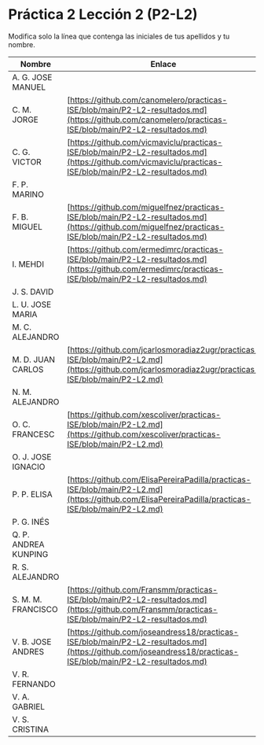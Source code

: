 # Práctica 2 Lección 2 (P2-L2)

Modifica solo la línea que contenga las iniciales de tus apellidos y tu nombre.

| Nombre       | Enlace                                                                   |
| --------------- | ---------------------------------------------------------- |
| A. G. JOSE MANUEL | <!--enlace-->                                                           |
| C. M. JORGE | [https://github.com/canomelero/practicas-ISE/blob/main/P2-L2-resultados.md](https://github.com/canomelero/practicas-ISE/blob/main/P2-L2-resultados.md)                                                           |
| C. G. VICTOR | [https://github.com/vicmaviclu/practicas-ISE/blob/main/P2-L2-resultados.md](https://github.com/vicmaviclu/practicas-ISE/blob/main/P2-L2-resultados.md) |
| F. P. MARINO | <!--enlace-->                                                           |
| F. B. MIGUEL | [https://github.com/miguelfnez/practicas-ISE/blob/main/P2-L2-resultados.md](https://github.com/miguelfnez/practicas-ISE/blob/main/P2-L2-resultados.md)                                                         |
| I. MEHDI | [https://github.com/ermedimrc/practicas-ISE/blob/main/P2-L2-resultados.md](https://github.com/ermedimrc/practicas-ISE/blob/main/P2-L2-resultados.md)   |
| J. S. DAVID | <!--enlace-->                                                           |
| L. U. JOSE MARIA | <!--enlace-->                                                           |
| M. C. ALEJANDRO | <!--enlace-->                                                           |
| M. D. JUAN CARLOS |[https://github.com/jcarlosmoradiaz2ugr/practicas-ISE/blob/main/P2-L2.md](https://github.com/jcarlosmoradiaz2ugr/practicas-ISE/blob/main/P2-L2.md)      |
| N. M. ALEJANDRO | <!--enlace-->                                                           |
| O. C. FRANCESC | [https://github.com/xescoliver/practicas-ISE/blob/main/P2-L2.md](https://github.com/xescoliver/practicas-ISE/blob/main/P2-L2.md)    |
| O. J. JOSE IGNACIO | <!--enlace-->                                                           |
| P. P. ELISA | [https://github.com/ElisaPereiraPadilla/practicas-ISE/blob/main/P2-L2.md](https://github.com/ElisaPereiraPadilla/practicas-ISE/blob/main/P2-L2.md)                                                           |
| P. G. INÉS | <!--enlace-->                                                           |
| Q. P. ANDREA KUNPING | <!--enlace-->                                                           |
| R. S. ALEJANDRO | <!--enlace-->                                                           |
| S. M. M. FRANCISCO | [https://github.com/Fransmm/practicas-ISE/blob/main/P2-L2-resultados.md](https://github.com/Fransmm/practicas-ISE/blob/main/P2-L2-resultados.md)                                                          |
| V. B. JOSE ANDRES | [https://github.com/joseandress18/practicas-ISE/blob/main/P2-L2-resultados.md](https://github.com/joseandress18/practicas-ISE/blob/main/P2-L2-resultados.md)                                                           |
| V. R. FERNANDO | <!--enlace-->                                                           |
| V. A. GABRIEL | <!--enlace-->                                                           |
| V. S. CRISTINA | <!--enlace-->                                                           |![image](https://github.com/user-attachments/assets/eea96a11-6416-4e6b-8bbc-72d75d6f3b48)
